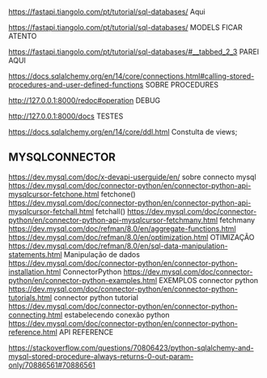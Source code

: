 https://fastapi.tiangolo.com/pt/tutorial/sql-databases/ Aqui

https://fastapi.tiangolo.com/pt/tutorial/sql-databases/ MODELS FICAR ATENTO

https://fastapi.tiangolo.com/pt/tutorial/sql-databases/#__tabbed_2_3 PAREI AQUI

https://docs.sqlalchemy.org/en/14/core/connections.html#calling-stored-procedures-and-user-defined-functions SOBRE PROCEDURES

http://127.0.0.1:8000/redoc#operation DEBUG

http://127.0.0.1:8000/docs TESTES

https://docs.sqlalchemy.org/en/14/core/ddl.html Constulta de views;

## MYSQLCONNECTOR ##
https://dev.mysql.com/doc/x-devapi-userguide/en/ sobre connecto mysql
https://dev.mysql.com/doc/connector-python/en/connector-python-api-mysqlcursor-fetchone.html fetchone()
https://dev.mysql.com/doc/connector-python/en/connector-python-api-mysqlcursor-fetchall.html fetchall()
https://dev.mysql.com/doc/connector-python/en/connector-python-api-mysqlcursor-fetchmany.html fetchmany
https://dev.mysql.com/doc/refman/8.0/en/aggregate-functions.html
https://dev.mysql.com/doc/refman/8.0/en/optimization.html OTIMIZAÇÃO
https://dev.mysql.com/doc/refman/8.0/en/sql-data-manipulation-statements.html Manipulação de dados
https://dev.mysql.com/doc/connector-python/en/connector-python-installation.html ConnectorPython
https://dev.mysql.com/doc/connector-python/en/connector-python-examples.html EXEMPLOS connector python
https://dev.mysql.com/doc/connector-python/en/connector-python-tutorials.html connector python tutorial
https://dev.mysql.com/doc/connector-python/en/connector-python-connecting.html estabelecendo conexão python
https://dev.mysql.com/doc/connector-python/en/connector-python-reference.html API REFERENCE

https://stackoverflow.com/questions/70806423/python-sqlalchemy-and-mysql-stored-procedure-always-returns-0-out-param-only/70886561#70886561